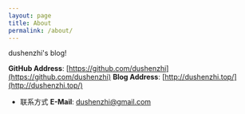 ```yaml
---
layout: page
title: About
permalink: /about/
---
```


dushenzhi's blog!




**GitHub Address**: [https://github.com/dushenzhi](https://github.com/dushenzhi)
**Blog Address**: [http://dushenzhi.top/](http://dushenzhi.top/)


* 联系方式
**E-Mail**: <dushenzhi@gmail.com>